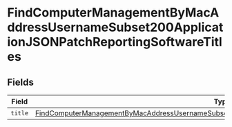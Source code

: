 # FindComputerManagementByMacAddressUsernameSubset200ApplicationJSONPatchReportingSoftwareTitles


## Fields

| Field                                                                                                                                                                                                                                 | Type                                                                                                                                                                                                                                  | Required                                                                                                                                                                                                                              | Description                                                                                                                                                                                                                           |
| ------------------------------------------------------------------------------------------------------------------------------------------------------------------------------------------------------------------------------------- | ------------------------------------------------------------------------------------------------------------------------------------------------------------------------------------------------------------------------------------- | ------------------------------------------------------------------------------------------------------------------------------------------------------------------------------------------------------------------------------------- | ------------------------------------------------------------------------------------------------------------------------------------------------------------------------------------------------------------------------------------- |
| `title`                                                                                                                                                                                                                               | [FindComputerManagementByMacAddressUsernameSubset200ApplicationJSONPatchReportingSoftwareTitlesTitle](../../models/operations/findcomputermanagementbymacaddressusernamesubset200applicationjsonpatchreportingsoftwaretitlestitle.md) | :heavy_minus_sign:                                                                                                                                                                                                                    | N/A                                                                                                                                                                                                                                   |